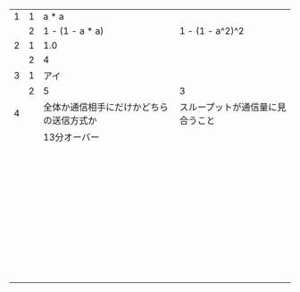 |      |      |                                          |                                  |
| ---- | ---- | ---------------------------------------- | -------------------------------- |
| 1    | 1    | a * a                                    |                                  |
|      | 2    | 1 - (1 - a * a)                          | 1 - (1 - a^2)^2                  |
| 2    | 1    | 1.0                                      |                                  |
|      | 2    | 4                                        |                                  |
| 3    | 1    | アイ                                     |                                  |
|      | 2    | 5                                        | 3                                |
| 4    |      | 全体か通信相手にだけかどちらの送信方式か | スループットが通信量に見合うこと |
|      |      | 13分オーバー                             |                                  |
|      |      |                                          |                                  |
|      |      |                                          |                                  |
|      |      |                                          |                                  |
|      |      |                                          |                                  |
|      |      |                                          |                                  |
|      |      |                                          |                                  |
|      |      |                                          |                                  |
|      |      |                                          |                                  |
|      |      |                                          |                                  |
|      |      |                                          |                                  |
|      |      |                                          |                                  |
|      |      |                                          |                                  |
|      |      |                                          |                                  |
|      |      |                                          |                                  |
|      |      |                                          |                                  |
|      |      |                                          |                                  |
|      |      |                                          |                                  |
|      |      |                                          |                                  |
|      |      |                                          |                                  |
|      |      |                                          |                                  |
|      |      |                                          |                                  |
|      |      |                                          |                                  |
|      |      |                                          |                                  |
|      |      |                                          |                                  |
|      |      |                                          |                                  |
|      |      |                                          |                                  |
|      |      |                                          |                                  |
|      |      |                                          |                                  |
|      |      |                                          |                                  |
|      |      |                                          |                                  |
|      |      |                                          |                                  |
|      |      |                                          |                                  |
|      |      |                                          |                                  |
|      |      |                                          |                                  |
|      |      |                                          |                                  |
|      |      |                                          |                                  |
|      |      |                                          |                                  |
|      |      |                                          |                                  |
|      |      |                                          |                                  |
|      |      |                                          |                                  |
|      |      |                                          |                                  |

